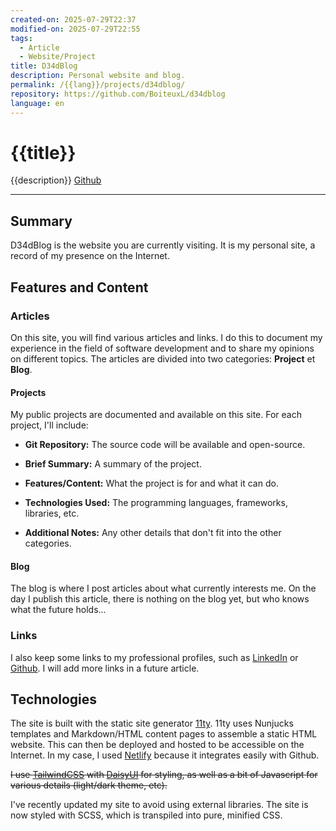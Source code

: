 ```yaml
---
created-on: 2025-07-29T22:37
modified-on: 2025-07-29T22:55
tags:
  - Article
  - Website/Project
title: D34dBlog
description: Personal website and blog.
permalink: /{{lang}}/projects/d34dblog/
repository: https://github.com/BoiteuxL/d34dblog
language: en
---
```


# {{title}}
{{description}} [Github]({{repository}})

---

## Summary
D34dBlog is the website you are currently visiting. It is my personal site, a record of my presence on the Internet.

## Features and Content
### Articles
On this site, you will find various articles and links. I do this to document my experience in the field of software development and to share my opinions on different topics. The articles are divided into two categories: **Project** et **Blog**.
#### Projects
My public projects are documented and available on this site. For each project, I'll include:

- **Git Repository:** The source code will be available and open-source.

- **Brief Summary:** A summary of the project.

- **Features/Content:** What the project is for and what it can do.

- **Technologies Used:** The programming languages, frameworks, libraries, etc.

- **Additional Notes:** Any other details that don't fit into the other categories.

#### Blog
The blog is where I post articles about what currently interests me. On the day I publish this article, there is nothing on the blog yet, but who knows what the future holds...

### Links
I also keep some links to my professional profiles, such as [LinkedIn](https://www.linkedin.com/in/boiteuxl/) or [Github](https://github.com/BoiteuxL). I will add more links in a future article.
## Technologies
The site is built with the static site generator [11ty](https://www.11ty.dev/). 11ty uses Nunjucks templates and Markdown/HTML content pages to assemble a static HTML website. This can then be deployed and hosted to be accessible on the Internet. In my case, I used [Netlify](https://www.netlify.com/) because it integrates easily with Github.

~~I use [TailwindCSS](https://tailwindcss.com/) with [DaisyUI](https://daisyui.com/) for styling, as well as a bit of Javascript for various details (light/dark theme, etc).~~

I've recently updated my site to avoid using external libraries. The site is now styled with SCSS, which is transpiled into pure, minified CSS.